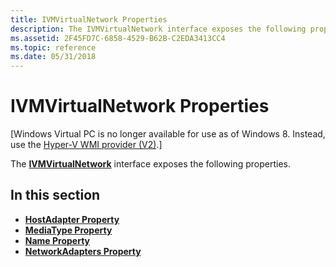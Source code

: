 ```yaml
---
title: IVMVirtualNetwork Properties
description: The IVMVirtualNetwork interface exposes the following properties.
ms.assetid: 2F45FD7C-6858-4529-B62B-C2EDA3413CC4
ms.topic: reference
ms.date: 05/31/2018
---
```


# IVMVirtualNetwork Properties

\[Windows Virtual PC is no longer available for use as of Windows 8. Instead, use the [Hyper-V WMI provider (V2)](https://docs.microsoft.com/windows/desktop/HyperV_v2/windows-virtualization-portal).\]

The [**IVMVirtualNetwork**](ivmvirtualnetwork.md) interface exposes the following properties.

## In this section

-   [**HostAdapter Property**](ivmvirtualnetwork-hostadapter.md)
-   [**MediaType Property**](https://msdn.microsoft.com/en-us/library/Dd796707(v=VS.85).aspx)
-   [**Name Property**](ivmvirtualnetwork-name.md)
-   [**NetworkAdapters Property**](ivmvirtualnetwork-networkadapters.md)

 

 




